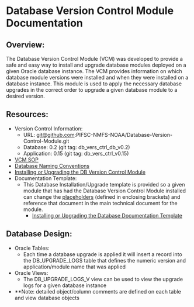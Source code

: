 # Database Version Control Module Documentation

## Overview:
The Database Version Control Module (VCM) was developed to provide a safe and easy way to install and upgrade database modules deployed on a given Oracle database instance.  The VCM provides information on which database module versions were installed and when they were installed on a database instance.  This module is used to apply the necessary database upgrades in the correct order to upgrade a given database module to a desired version.

## Resources:
- Version Control Information:
  - URL: git@github.com:PIFSC-NMFS-NOAA/Database-Version-Control-Module.git
  - Database: 0.2 (git tag: db_vers_ctrl_db_v0.2)
  - Application: 0.15 (git tag: db_vers_ctrl_v0.15)
- [VCM SOP](./DB%20Version%20Control%20Module%20SOP.MD)
- [Database Naming Conventions](./DB%20Version%20Control%20Module%20DB%20Naming%20Conventions.MD)
- [Installing or Upgrading the DB Version Control Module](./Installing%20or%20Upgrading%20the%20DB%20Version%20Control%20Module.MD)
- Documentation Template:
  - This Database Installation/Upgrade template is provided so a given module that has had the Database Version Control Module installed can change the [placeholders](./placeholder_documentation.MD) (defined in enclosing brackets) and reference that document in the main technical document for the module.
    - [Installing or Upgrading the Database Documentation Template](./Template%20-%20Installing%20or%20Upgrading%20the%20Database.MD)

## Database Design:  
- Oracle Tables:
  - Each time a database upgrade is applied it will insert a record into the DB_UPGRADE_LOGS table that defines the numeric version and application/module name that was applied
- Oracle Views:
  - The DB_UPGRADE_LOGS_V view can be used to view the upgrade logs for a given database instance
- **Note: detailed object/column comments are defined on each table and view database objects
